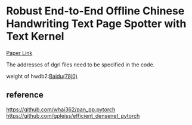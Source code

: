 # Robust End-to-End Offline Chinese Handwriting Text Page Spotter with Text Kernel
[Paper Link](https://arxiv.org/pdf/2107.01547.pdf)

The addresses of dgrl files  need to be specified in the code.

weight of hwdb2:[Baidu(78j0)](https://pan.baidu.com/s/1RhLz2gNZK_bApd4qAS5BPQ)

## reference
https://github.com/whai362/pan_pp.pytorch
https://github.com/gpleiss/efficient_densenet_pytorch